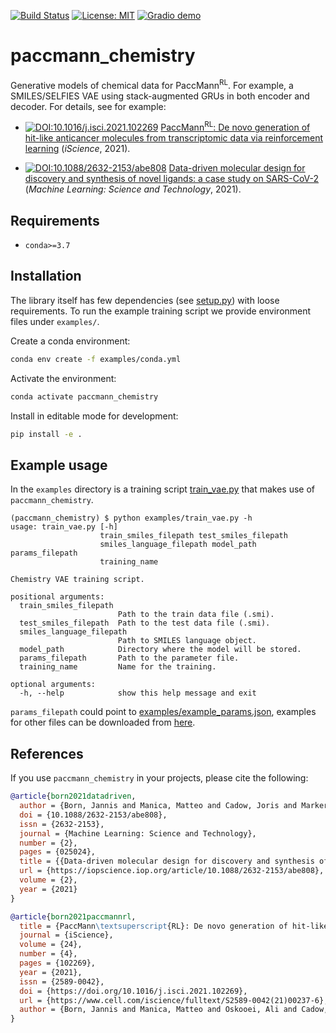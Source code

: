 [![Build Status](https://github.com/PaccMann/paccmann_chemistry/actions/workflows/build.yml/badge.svg)](https://github.com/PaccMann/paccmann_chemistry/actions/workflows/build.yml)
[![License: MIT](https://img.shields.io/badge/License-MIT-yellow.svg)](https://opensource.org/licenses/MIT)
[![Gradio demo](https://img.shields.io/website-up-down-green-red/https/hf.space/gradioiframe/GT4SD/paccmann_rl/+.svg?label=demo%20status)](https://huggingface.co/spaces/GT4SD/paccmann_rl)


# paccmann_chemistry

Generative models of chemical data for PaccMann<sup>RL</sup>. For example, a SMILES/SELFIES VAE using stack-augmented GRUs in both encoder and decoder. For details, see for example:

- [![DOI:10.1016/j.isci.2021.102269](http://img.shields.io/badge/DOI-10.1016/j.isci.2021.102269-094573.svg)](https://doi.org/10.1016/j.isci.2021.102269) [PaccMann<sup>RL</sup>: De novo generation of hit-like anticancer molecules from transcriptomic data via reinforcement learning](https://www.cell.com/iscience/fulltext/S2589-0042(21)00237-6) (_iScience_, 2021). 

- [![DOI:10.1088/2632-2153/abe808](http://img.shields.io/badge/DOI-10.1088/2632/2153/abe808-C1D4F4.svg)](https://doi.org/10.1088/2632-2153/abe808) [Data-driven molecular design for discovery and synthesis of novel ligands: a case study on SARS-CoV-2](https://iopscience.iop.org/article/10.1088/2632-2153/abe808) (_Machine Learning: Science and Technology_, 2021).





## Requirements

- `conda>=3.7`

## Installation

The library itself has few dependencies (see [setup.py](setup.py)) with loose requirements. 
To run the example training script we provide environment files under `examples/`.

Create a conda environment:

```sh
conda env create -f examples/conda.yml
```

Activate the environment:

```sh
conda activate paccmann_chemistry
```

Install in editable mode for development:

```sh
pip install -e .
```

## Example usage

In the `examples` directory is a training script [train_vae.py](./examples/train_vae.py) that makes use of `paccmann_chemistry`.

```console
(paccmann_chemistry) $ python examples/train_vae.py -h
usage: train_vae.py [-h]
                    train_smiles_filepath test_smiles_filepath
                    smiles_language_filepath model_path params_filepath
                    training_name

Chemistry VAE training script.

positional arguments:
  train_smiles_filepath
                        Path to the train data file (.smi).
  test_smiles_filepath  Path to the test data file (.smi).
  smiles_language_filepath
                        Path to SMILES language object.
  model_path            Directory where the model will be stored.
  params_filepath       Path to the parameter file.
  training_name         Name for the training.

optional arguments:
  -h, --help            show this help message and exit
```

`params_filepath` could point to [examples/example_params.json](examples/example_params.json), examples for other files can be downloaded from [here](https://ibm.box.com/v/paccmann-pytoda-data).

## References

If you use `paccmann_chemistry` in your projects, please cite the following:

```bib
@article{born2021datadriven,
  author = {Born, Jannis and Manica, Matteo and Cadow, Joris and Markert, Greta and Mill, Nil Adell and Filipavicius, Modestas and Janakarajan, Nikita and Cardinale, Antonio and Laino, Teodoro and {Rodr{\'{i}}guez Mart{\'{i}}nez}, Mar{\'{i}}a},
  doi = {10.1088/2632-2153/abe808},
  issn = {2632-2153},
  journal = {Machine Learning: Science and Technology},
  number = {2},
  pages = {025024},
  title = {{Data-driven molecular design for discovery and synthesis of novel ligands: a case study on SARS-CoV-2}},
  url = {https://iopscience.iop.org/article/10.1088/2632-2153/abe808},
  volume = {2},
  year = {2021}
}

@article{born2021paccmannrl,
  title = {PaccMann\textsuperscript{RL}: De novo generation of hit-like anticancer molecules from transcriptomic data via reinforcement learning},
  journal = {iScience},
  volume = {24},
  number = {4},
  pages = {102269},
  year = {2021},
  issn = {2589-0042},
  doi = {https://doi.org/10.1016/j.isci.2021.102269},
  url = {https://www.cell.com/iscience/fulltext/S2589-0042(21)00237-6},
  author = {Born, Jannis and Manica, Matteo and Oskooei, Ali and Cadow, Joris and Markert, Greta and {Rodr{\'{i}}guez Mart{\'{i}}nez}, Mar{\'{i}}a}
}
```
